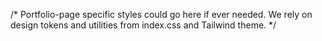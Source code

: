 /* Portfolio-page specific styles could go here if ever needed.
   We rely on design tokens and utilities from index.css and Tailwind theme. */

